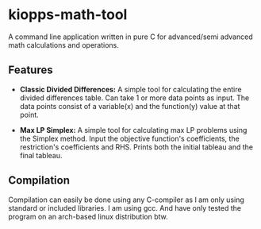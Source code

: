 # kiopps-math-tool
A command line application written in pure C for advanced/semi advanced math calculations and operations. 

## Features
- **Classic Divided Differences:** A simple tool for calculating the entire divided differences table. Can take 1 or more data points as input. The data points consist of a variable(x) and the function(y) value at that point.

- **Max LP Simplex:** A simple tool for calculating max LP problems using the Simplex method. Input the objective function's coefficients, the restriction's coefficients and RHS. Prints both the initial tableau and the final tableau. 

## Compilation
Compilation can easily be done using any C-compiler as I am only using standard or included libraries. I am using gcc. And have only tested the program on an arch-based linux distribution btw.

